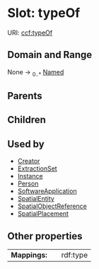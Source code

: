 
# Slot: typeOf




URI: [ccf:typeOf](http://purl.org/ccf/typeOf)


## Domain and Range

None &#8594;  <sub>0..\*</sub> [Named](Named.md)

## Parents


## Children


## Used by

 * [Creator](Creator.md)
 * [ExtractionSet](ExtractionSet.md)
 * [Instance](Instance.md)
 * [Person](Person.md)
 * [SoftwareApplication](SoftwareApplication.md)
 * [SpatialEntity](SpatialEntity.md)
 * [SpatialObjectReference](SpatialObjectReference.md)
 * [SpatialPlacement](SpatialPlacement.md)

## Other properties

|  |  |  |
| --- | --- | --- |
| **Mappings:** | | rdf:type |


